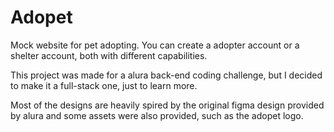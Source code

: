 # Adopet

Mock website for pet adopting. You can create a adopter account or a shelter account, both with different capabilities.  

This project was made for a alura back-end coding challenge, but I decided to make it  a full-stack one, just to learn more.
  
Most of the designs are heavily spired by the original figma design provided by alura and some assets were also provided, such as  the adopet logo.
